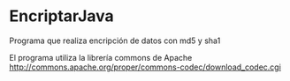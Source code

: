 # EncriptarJava
Programa que realiza encripción de datos con md5 y sha1

El programa utiliza la librería commons de Apache
http://commons.apache.org/proper/commons-codec/download_codec.cgi
